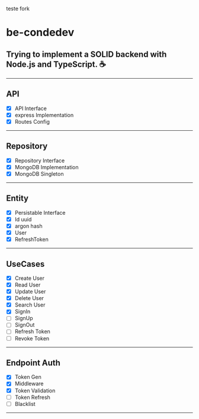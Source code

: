 teste fork

# be-condedev
Trying to implement a SOLID backend with Node.js and TypeScript. :coffee:
---
---
## API
- [x] API Interface
- [x] express Implementation
- [x] Routes Config
---
## Repository
- [x] Repository Interface
- [x] MongoDB Implementation
- [x] MongoDB Singleton
---
## Entity
- [x] Persistable Interface
- [x] Id uuid
- [x] argon hash
- [x] User
- [x] RefreshToken
---
## UseCases 
- [x] Create User
- [x] Read User
- [x] Update User
- [x] Delete User
- [x] Search User
- [x] SignIn
- [ ] SignUp
- [ ] SignOut
- [ ] Refresh Token
- [ ] Revoke Token
---
## Endpoint Auth
- [x] Token Gen
- [x] Middleware
- [x] Token Validation
- [ ] Token Refresh
- [ ] Blacklist
---
